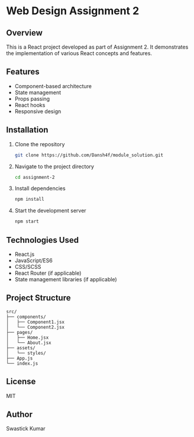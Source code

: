 # Web Design Assignment 2

## Overview
This is a React project developed as part of Assignment 2. It demonstrates the implementation of various React concepts and features.

## Features
- Component-based architecture
- State management
- Props passing
- React hooks
- Responsive design

## Installation
1. Clone the repository
    ```bash
    git clone https://github.com/Dansh4f/module_solution.git
    ```
2. Navigate to the project directory
    ```bash
    cd assignment-2
    ```
3. Install dependencies
    ```bash
    npm install
    ```
4. Start the development server
    ```bash
    npm start
    ```

## Technologies Used
- React.js
- JavaScript/ES6
- CSS/SCSS
- React Router (if applicable)
- State management libraries (if applicable)

## Project Structure
```
src/
├── components/
│   ├── Component1.jsx
│   └── Component2.jsx
├── pages/
│   ├── Home.jsx
│   └── About.jsx
├── assets/
│   └── styles/
├── App.js
└── index.js
```

## License
MIT

## Author
Swastick Kumar